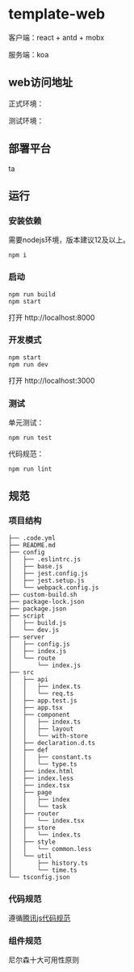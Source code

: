 # template-web

客户端：react + antd + mobx

服务端：koa

## web访问地址

正式环境：

测试环境：
## 部署平台

ta
## 运行

### 安装依赖

需要nodejs环境，版本建议12及以上。

```
npm i
```

### 启动

```
npm run build
npm start
```

打开 http://localhost:8000

### 开发模式

```
npm start
npm run dev
```

打开 http://localhost:3000

### 测试

单元测试：

```
npm run test
```

代码规范：

```
npm run lint
```

## 规范

### 项目结构

```
├── .code.yml
├── README.md
├── config
│   ├── .eslintrc.js
│   ├── base.js
│   ├── jest.config.js
│   ├── jest.setup.js
│   └── webpack.config.js
├── custom-build.sh
├── package-lock.json
├── package.json
├── script
│   ├── build.js
│   └── dev.js
├── server
│   ├── config.js
│   ├── index.js
│   └── route
│       └── index.js
├── src
│   ├── api
│   │   ├── index.ts
│   │   └── req.ts
│   ├── app.test.js
│   ├── app.tsx
│   ├── component
│   │   ├── index.ts
│   │   ├── layout
│   │   └── with-store
│   ├── declaration.d.ts
│   ├── def
│   │   ├── constant.ts
│   │   └── type.ts
│   ├── index.html
│   ├── index.less
│   ├── index.tsx
│   ├── page
│   │   ├── index
│   │   └── task
│   ├── router
│   │   └── index.tsx
│   ├── store
│   │   └── index.ts
│   ├── style
│   │   └── common.less
│   └── util
│       ├── history.ts
│       └── time.ts
└── tsconfig.json
```

### 代码规范

遵循[腾讯js代码规范](https://git.code.oa.com/standards/javascript)

### 组件规范

尼尔森十大可用性原则




